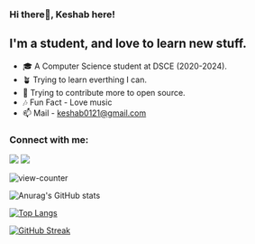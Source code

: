 ### Hi there🙋, Keshab here!


## I'm a student, and love to learn new stuff.
- 🎓 A Computer Science student at DSCE (2020-2024).
- 🪴 Trying to learn everthing I can.
- 🥅 Trying to contribute more to open source.
- 🎶 Fun Fact - Love music
- 📫 Mail - keshab0121@gmail.com

### Connect with me:
[<img src="https://img.icons8.com/fluency/48/000000/linkedin.png"/>](https://www.linkedin.com/in/keshab-kataruka-3a3060207/)
[<img src="https://img.icons8.com/fluency/48/000000/instagram-new.png"/>](https://www.instagram.com/_keshabbb_/)

![view-counter](https://komarev.com/ghpvc/?username=Keshab0100&color=mediumvioletred)

![Anurag's GitHub stats](https://github-readme-stats.vercel.app/api?username=Keshab0100&show_icons=true&theme=radical)

[![Top Langs](https://github-readme-stats.vercel.app/api/top-langs/?username=Keshab0100&layout=compact&theme=radical)](https://github.com/anuraghazra/github-readme-stats)

[![GitHub Streak](https://github-readme-streak-stats.herokuapp.com/?user=Keshab0100&theme=radical)](https://git.io/streak-stats)
